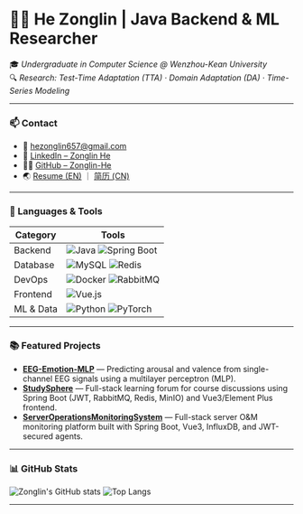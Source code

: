 # 🧑‍💻 He Zonglin | Java Backend & ML Researcher
🎓 *Undergraduate in Computer Science @ Wenzhou-Kean University*  
🔍 *Research: Test-Time Adaptation (TTA) · Domain Adaptation (DA) · Time-Series Modeling*

---

### 📫 Contact
- 📧 [hezonglin657@gmail.com](mailto:hezonglin657@gmail.com)
- 💼 [LinkedIn – Zonglin He](https://www.linkedin.com/in/zonglinhe)
- 🧑‍💻 [GitHub – Zonglin-He](https://github.com/Zonglin-He)
- 🌏 [Resume (EN)](https://github.com/Zonglin-He/Zonglin-He/blob/main/Resume_Java_EN.pdf) ｜ [简历 (CN)](https://github.com/Zonglin-He/Zonglin-He/blob/main/简历_Java_CN.pdf)

---

### 🧰 Languages & Tools

| Category | Tools |
|-----------|-------|
| Backend | ![Java](https://img.shields.io/badge/Java-%23ED8B00.svg?logo=openjdk&logoColor=white) ![Spring Boot](https://img.shields.io/badge/Spring_Boot-6DB33F?logo=springboot&logoColor=white) |
| Database | ![MySQL](https://img.shields.io/badge/MySQL-005C84?logo=mysql&logoColor=white) ![Redis](https://img.shields.io/badge/Redis-DC382D?logo=redis&logoColor=white) |
| DevOps | ![Docker](https://img.shields.io/badge/Docker-2496ED?logo=docker&logoColor=white) ![RabbitMQ](https://img.shields.io/badge/RabbitMQ-FF6600?logo=rabbitmq&logoColor=white) |
| Frontend | ![Vue.js](https://img.shields.io/badge/Vue.js-35495E?logo=vue.js&logoColor=4FC08D) |
| ML & Data | ![Python](https://img.shields.io/badge/Python-3776AB?logo=python&logoColor=white) ![PyTorch](https://img.shields.io/badge/PyTorch-EE4C2C?logo=pytorch&logoColor=white) |

---

### 📚 Featured Projects
- **[EEG-Emotion-MLP](https://github.com/Zonglin-He/EEG-Emotion-MLP)** — Predicting arousal and valence from single-channel EEG signals using a multilayer perceptron (MLP).  
- **[StudySphere](https://github.com/Zonglin-He/StudySphere)** — Full-stack learning forum for course discussions using Spring Boot (JWT, RabbitMQ, Redis, MinIO) and Vue3/Element Plus frontend.  
- **[ServerOperationsMonitoringSystem](https://github.com/Zonglin-He/ServerOperationsMonitoringSystem)** — Full-stack server O&M monitoring platform built with Spring Boot, Vue3, InfluxDB, and JWT-secured agents.

---

### 📊 GitHub Stats
![Zonglin's GitHub stats](https://github-readme-stats.vercel.app/api?username=Zonglin-He&show_icons=true&theme=tokyonight)
![Top Langs](https://github-readme-stats.vercel.app/api/top-langs/?username=Zonglin-He&layout=compact&theme=tokyonight)

---

